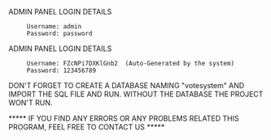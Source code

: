 

ADMIN PANEL LOGIN DETAILS
 
         Username: admin
         Password: password



ADMIN PANEL LOGIN DETAILS
 
         Username: FZcNPi7DXKlGnb2  (Auto-Generated by the system)
         Password: 123456789



DON'T FORGET TO CREATE A DATABASE NAMING "votesystem" AND IMPORT THE SQL FILE AND RUN.
WITHOUT THE DATABASE THE PROJECT WON'T RUN.

***** IF YOU FIND ANY ERRORS OR ANY PROBLEMS RELATED THIS PROGRAM, FEEL FREE TO CONTACT US *****  



